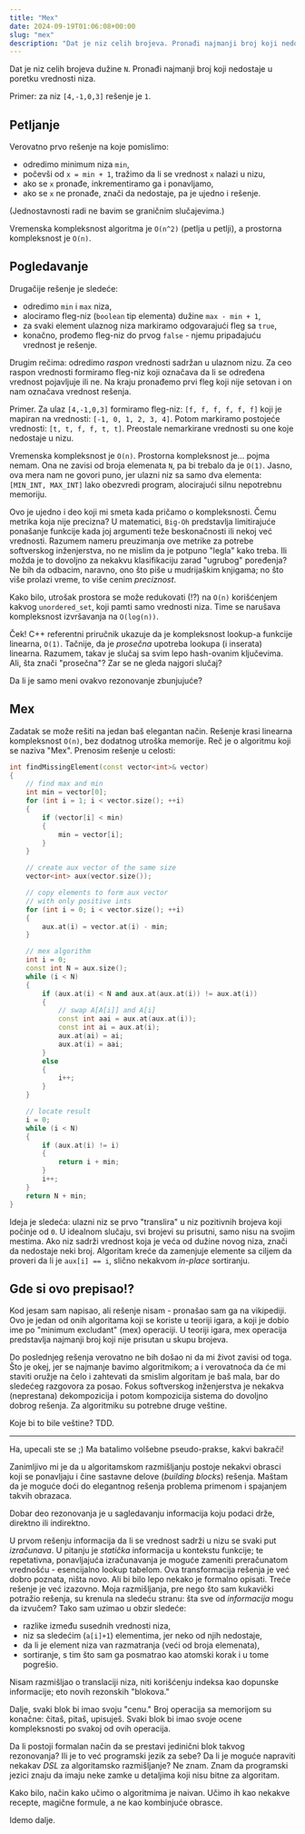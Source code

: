 ```yaml
---
title: "Mex"
date: 2024-09-19T01:06:08+00:00
slug: "mex"
description: "Dat je niz celih brojeva. Pronađi najmanji broj koji nedostaje u poretku vrednosti niza."
---
```


Dat je niz celih brojeva dužine `N`. Pronađi najmanji broj koji nedostaje u poretku vrednosti niza.

Primer: za niz `[4,-1,0,3]` rešenje je `1`.

## Petljanje

Verovatno prvo rešenje na koje pomislimo:

+ odredimo minimum niza `min`,
+ počevši od `x = min + 1`, tražimo da li se vrednost `x` nalazi u nizu,
+ ako se `x` pronađe, inkrementiramo ga i ponavljamo,
+ ako se `x` ne pronađe, znači da nedostaje, pa je ujedno i rešenje.

(Jednostavnosti radi ne bavim se graničnim slučajevima.)

Vremenska kompleksnost algoritma je `O(n^2)` (petlja u petlji), a prostorna kompleksnost je `O(n)`.

## Pogledavanje

Drugačije rešenje je sledeće:

+ odredimo `min` i `max` niza,
+ alociramo fleg-niz (`boolean` tip elementa) dužine `max - min + 1`,
+ za svaki element ulaznog niza markiramo odgovarajući fleg sa `true`,
+ konačno, prođemo fleg-niz do prvog `false` - njemu pripadajuću vrednost je rešenje.

Drugim rečima: odredimo _raspon_ vrednosti sadržan u ulaznom nizu. Za ceo raspon vrednosti formiramo fleg-niz koji označava da li se određena vrednost pojavljuje ili ne. Na kraju pronađemo prvi fleg koji nije setovan i on nam označava vrednost rešenja.

Primer. Za ulaz `[4,-1,0,3]` formiramo fleg-niz: `[f, f, f, f, f, f]` koji je mapiran na vrednosti: `[-1, 0, 1, 2, 3, 4]`. Potom markiramo postojeće vrednosti: `[t, t, f, f, t, t]`. Preostale nemarkirane vrednosti su one koje nedostaje u nizu.

Vremenska kompleksnost je `O(n)`. Prostorna kompleksnost je... pojma nemam. Ona ne zavisi od broja elemenata `N`, pa bi trebalo da je `O(1)`. Jasno, ova mera nam ne govori puno, jer ulazni niz sa samo dva elementa: `[MIN_INT, MAX_INT]` lako obezvredi program, alocirajući silnu nepotrebnu memoriju.

Ovo je ujedno i deo koji mi smeta kada pričamo o kompleksnosti. Čemu metrika koja nije precizna? U matematici, `Big-Oh` predstavlja limitirajuće ponašanje funkcije kada joj argumenti teže beskonačnosti ili nekoj već vrednosti. Razumem nameru preuzimanja ove metrike za potrebe softverskog inženjerstva, no ne mislim da je potpuno "legla" kako treba. Ili možda je to dovoljno za nekakvu klasifikaciju zarad "ugrubog" poređenja? Ne bih da odbacim, naravno, ono što piše u mudrijaškim knjigama; no što više prolazi vreme, to više cenim _preciznost_.

Kako bilo, utrošak prostora se može redukovati (!?) na `O(n)` korišćenjem kakvog `unordered_set`, koji pamti samo vrednosti niza. Time se narušava kompleksnost izvršavanja na `O(log(n))`.

Ček! C++ referentni priručnik ukazuje da je kompleksnost lookup-a funkcije linearna, `O(1)`. Tačnije, da je _prosečna_ upotreba lookupa (i inserata) linearna. Razumem, takav je slučaj sa svim lepo hash-ovanim ključevima. Ali, šta znači "prosečna"? Zar se ne gleda najgori slučaj?

Da li je samo meni ovakvo rezonovanje zbunjujuće?

## Mex

Zadatak se može rešiti na jedan baš elegantan način. Rešenje krasi linearna kompleksnost `O(n)`, bez dodatnog utroška memorije. Reč je o algoritmu koji se naziva "Mex". Prenosim rešenje u celosti:


```cpp
int findMissingElement(const vector<int>& vector)
{
    // find max and min
    int min = vector[0];
    for (int i = 1; i < vector.size(); ++i)
    {
        if (vector[i] < min)
        {
            min = vector[i];
        }
    }

    // create aux vector of the same size
    vector<int> aux(vector.size());

    // copy elements to form aux vector
    // with only positive ints
    for (int i = 0; i < vector.size(); ++i)
    {
        aux.at(i) = vector.at(i) - min;
    }

    // mex algorithm
    int i = 0;
    const int N = aux.size();
    while (i < N)
    {
        if (aux.at(i) < N and aux.at(aux.at(i)) != aux.at(i))
        {
            // swap A[A[i]] and A[i]
            const int aai = aux.at(aux.at(i));
            const int ai = aux.at(i);
            aux.at(ai) = ai;
            aux.at(i) = aai;
        }
        else
        {
            i++;
        }
    }

    // locate result
    i = 0;
    while (i < N)
    {
        if (aux.at(i) != i)
        {
            return i + min;
        }
        i++;
    }
    return N + min;
}
```

Ideja je sledeća: ulazni niz se prvo "translira" u niz pozitivnih brojeva koji počinje od `0`. U idealnom slučaju, svi brojevi su prisutni, samo nisu na svojim mestima. Ako niz sadrži vrednost koja je veća od dužine novog niza, znači da nedostaje neki broj. Algoritam kreće da zamenjuje elemente sa ciljem da proveri da li je `aux[i] == i`, slično nekakvom _in-place_ sortiranju.

## Gde si ovo prepisao!?

Kod jesam sam napisao, ali rešenje nisam - pronašao sam ga na vikipediji. Ovo je jedan od onih algoritama koji se koriste u teoriji igara, a koji je dobio ime po "minimum excludant" (mex) operaciji. U teoriji igara, mex operacija predstavlja najmanji broj koji nije prisutan u skupu brojeva.

Do poslednjeg rešenja verovatno ne bih došao ni da mi život zavisi od toga. Što je okej, jer se najmanje bavimo algoritmikom; a i verovatnoća da će mi staviti oružje na čelo i zahtevati da smislim algoritam je baš mala, bar do sledećeg razgovora za posao. Fokus softverskog inženjerstva je nekakva (neprestana) dekompozicija i potom kompozicija sistema do dovoljno dobrog rešenja. Za algoritmiku su potrebne druge veštine.

Koje bi to bile veštine? TDD.

---

Ha, upecali ste se ;) Ma batalimo volšebne pseudo-prakse, kakvi bakrači!

Zanimljivo mi je da u algoritamskom razmišljanju postoje nekakvi obrasci koji se ponavljaju i čine sastavne delove (_building blocks_) rešenja. Maštam da je moguće doći do elegantnog rešenja problema primenom i spajanjem takvih obrazaca.

Dobar deo rezonovanja je u sagledavanju informacija koju podaci drže, direktno ili indirektno.

U prvom rešenju informacija da li se vrednost sadrži u nizu se svaki put _izračunava_. U pitanju je _statička_ informacija u kontekstu funkcije; te repetativna, ponavljajuća izračunavanja je moguće zameniti preračunatom vrednošću - esencijalno lookup tabelom. Ova transformacija rešenja je već dobro poznata, ništa novo. Ali bi bilo lepo nekako je formalno opisati. Treće rešenje je već izazovno. Moja razmišljanja, pre nego što sam kukavički potražio rešenja, su krenula na sledeću stranu: šta sve od _informacija_ mogu da izvučem? Tako sam uzimao u obzir sledeće:

+ razlike između susednih vrednosti niza,
+ niz sa sledećim (`a[i]+1`) elementima, jer neko od njih nedostaje,
+ da li je element niza van razmatranja (veći od broja elemenata),
+ sortiranje, s tim što sam ga posmatrao kao atomski korak i u tome pogrešio.

Nisam razmišljao o translaciji niza, niti korišćenju indeksa kao dopunske informacije; eto novih rezonskih "blokova."

Dalje, svaki blok bi imao svoju "cenu." Broj operacija sa memorijom su konačne: čitaš, pitaš, upisuješ. Svaki blok bi imao svoje ocene kompleksnosti po svakoj od ovih operacija.

Da li postoji formalan način da se prestavi jedinični blok takvog rezonovanja? Ili je to već programski jezik za sebe? Da li je moguće napraviti nekakav _DSL_ za algoritamsko razmišljanje? Ne znam. Znam da programski jezici znaju da imaju neke zamke u detaljima koji nisu bitne za algoritam.

Kako bilo, način kako učimo o algoritmima je naivan. Učimo ih kao nekakve recepte, magične formule, a ne kao kombinjuće obrasce.

Idemo dalje.
